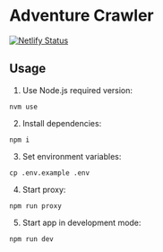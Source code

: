 # Adventure Crawler

[![Netlify Status](https://api.netlify.com/api/v1/badges/c8514579-92fe-44fe-93bf-eb5d8480cb97/deploy-status)](https://app.netlify.com/sites/adventure-crawler/deploys)

## Usage

1. Use Node.js required version:

```
nvm use
```

2. Install dependencies:

```
npm i
```

3. Set environment variables:

```
cp .env.example .env
```

4. Start proxy:

```
npm run proxy
```

5. Start app in development mode:

```
npm run dev
```
